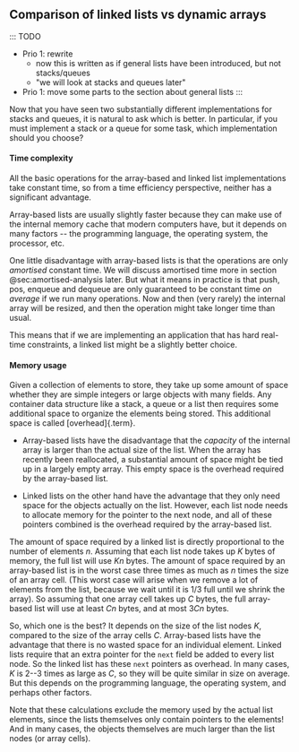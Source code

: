 
## Comparison of linked lists vs dynamic arrays

::: TODO
- Prio 1: rewrite
    - now this is written as if general lists have been introduced, but not stacks/queues
    - "we will look at stacks and queues later"
- Prio 1: move some parts to the section about general lists
:::

Now that you have seen two substantially different implementations for
stacks and queues, it is natural to ask which is better. In particular, if you must
implement a stack or a queue for some task, which implementation should you choose?

#### Time complexity

All the basic operations for the array-based and linked list implementations take constant time, so from a time efficiency perspective, neither has a significant advantage.

Array-based lists are usually slightly faster because they can make use of the internal memory cache that modern computers have, but it depends on many factors -- the programming language, the operating system, the processor, etc.

One little disadvantage with array-based lists is that the operations are only *amortised* constant time.
We will discuss amortised time more in section @sec:amortised-analysis later.
But what it means in practice is that push, pos, enqueue and dequeue are only guaranteed to be constant time *on average* if we run many operations.
Now and then (very rarely) the internal array will be resized, and then the operation might take longer time than usual.

This means that if we are implementing an application that has hard real-time constraints, a linked list might be a slightly better choice.


#### Memory usage

Given a collection of elements to store, they take up some amount of
space whether they are simple integers or large objects with many
fields. Any container data structure like a stack, a queue or a list then requires some
additional space to organize the elements being stored. This additional
space is called [overhead]{.term}.

- Array-based lists have the disadvantage that the *capacity* of the internal array is larger than the actual size of the list.
  When the array has recently been reallocated, a substantial amount of space might be tied up in a largely empty array.
  This empty space is the overhead required by the array-based list.

- Linked lists on the other hand have the advantage that they only need space for the objects actually on the list.
  However, each list node needs to allocate memory for the pointer to the next node, and all of these pointers combined is the overhead required by the array-based list.

The amount of space required by a linked list is directly proportional
to the number of elements $n$. Assuming that each list node takes up $K$
bytes of memory, the full list will use $Kn$ bytes. The amount of space
required by an array-based list is in the worst case three times as much
as $n$ times the size of an array cell. (This worst case will arise when
we remove a lot of elements from the list, because we wait until it is
1/3 full until we shrink the array). So assuming that one array cell
takes up $C$ bytes, the full array-based list will use at least $Cn$
bytes, and at most $3Cn$ bytes.

So, which one is the best? It depends on the size of the list nodes $K$,
compared to the size of the array cells $C$. Array-based lists have the
advantage that there is no wasted space for an individual element.
Linked lists require that an extra pointer for the `next` field be added
to every list node. So the linked list has these `next` pointers as
overhead. In many cases, $K$ is 2--3 times as large as $C$, so they will
be quite similar in size on average. But this depends on the programming
language, the operating system, and perhaps other factors.

Note that these calculations exclude the memory used by the actual list
elements, since the lists themselves only contain pointers to the
elements! And in many cases, the objects themselves are much larger than
the list nodes (or array cells).
